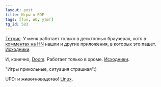 ```yaml
---
layout: post
title: Игры в PDF
tags: [fun, иб, утюг]
tg_id: 583
---
```

[Тетрис](https://th0mas.nl/downloads/pdftris.pdf). У меня работает только в десктопных браузерах, хотя в [комментах на HN](https://news.ycombinator.com/item?id=42645218) нашли и другие приложения, в которых это пашет. [Исходники](https://github.com/ThomasRinsma/pdftris/blob/main/gengrid.py).

И, конечно, [Doom](https://doompdf.pages.dev/doom.pdf). Работает только в хроме. [Исходники](https://github.com/ading2210/doompdf).

"Игры прикольные, ситуация страшная":)

UPD: и ~~животноводство!~~ [Linux](https://github.com/ading2210/linuxpdf).
